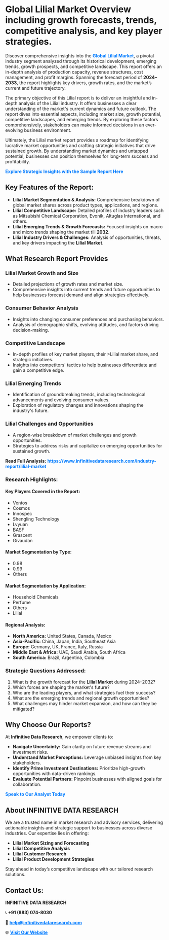 <h1>Global Lilial Market Overview including growth forecasts, trends, competitive analysis, and key player strategies.</h1>
<p>
Discover comprehensive insights into the 
<a href="https://www.infinitivedataresearch.com/industry-report/lilial-market" rel="dofollow" style="color: #007BFF; text-decoration: none;"><strong>Global Lilial Market</strong></a>, a pivotal industry segment analyzed through its historical development, emerging trends, growth prospects, and competitive landscape. This report offers an in-depth analysis of production capacity, revenue structures, cost management, and profit margins. Spanning the forecast period of <strong>2024–2033</strong>, the report highlights key drivers, growth rates, and the market’s current and future trajectory.
</p>
<p>
The primary objective of this Lilial report is to deliver an insightful and in-depth analysis of the Lilial industry. It offers businesses a clear understanding of the market's current dynamics and future outlook. The report dives into essential aspects, including market size, growth potential, competitive landscapes, and emerging trends. By exploring these factors comprehensively, stakeholders can make informed decisions in an ever-evolving business environment.
</p>
<p>
Ultimately, the Lilial market report provides a roadmap for identifying lucrative market opportunities and crafting strategic initiatives that drive sustained growth. By understanding market dynamics and untapped potential, businesses can position themselves for long-term success and profitability.
</p>
<p>
<a href="https://www.infinitivedataresearch.com/request-sample/reportId=112577" style="color: #007BFF; text-decoration: none;"><strong>Explore Strategic Insights with the Sample Report Here</strong></a>
</p>

<h2>Key Features of the Report:</h2>
<ul>
<li><strong>Lilial Market Segmentation & Analysis:</strong> Comprehensive breakdown of global market shares across product types, applications, and regions.</li>
<li><strong>Lilial Competitive Landscape:</strong> Detailed profiles of industry leaders such as Mitsubishi Chemical Corporation, Evonik, Altuglas International, and others.</li>
<li><strong>Lilial Emerging Trends & Growth Forecasts:</strong> Focused insights on macro and micro trends shaping the market till <strong>2032</strong>.</li>
<li><strong>Lilial Industry Drivers & Challenges:</strong> Analysis of opportunities, threats, and key drivers impacting the <strong>Lilial Market</strong>.</li>
</ul>

<h2>What Research Report Provides</h2>
<h3>Lilial Market Growth and Size</h3>
<ul>
<li>Detailed projections of growth rates and market size.</li>
<li>Comprehensive insights into current trends and future opportunities to help businesses forecast demand and align strategies effectively.</li>
</ul>

<h3>Consumer Behavior Analysis</h3>
<ul>
<li>Insights into changing consumer preferences and purchasing behaviors.</li>
<li>Analysis of demographic shifts, evolving attitudes, and factors driving decision-making.</li>
</ul>

<h3>Competitive Landscape</h3>
<ul>
<li>In-depth profiles of key market players, their >Lilial market share, and strategic initiatives.</li>
<li>Insights into competitors' tactics to help businesses differentiate and gain a competitive edge.</li>
</ul>

<h3>Lilial Emerging Trends</h3>
<ul>
<li>Identification of groundbreaking trends, including technological advancements and evolving consumer values.</li>
<li>Exploration of regulatory changes and innovations shaping the industry's future.</li>
</ul>

<h3>Lilial Challenges and Opportunities</h3>
<ul>
<li>A region-wise breakdown of market challenges and growth opportunities.</li>
<li>Strategies to address risks and capitalize on emerging opportunities for sustained growth.</li>
</ul>
<p><strong>Read Full Analysis:</strong> <a href="https://www.infinitivedataresearch.com/industry-report/lilial-market" rel="dofollow" style="color: #007BFF; text-decoration: none;"><strong>https://www.infinitivedataresearch.com/industry-report/lilial-market</strong></a></p>
<h3>Research Highlights:</h3>
<h4>Key Players Covered in the Report:</h4>
<ul><li>Ventos</li><li>Cosmos</li><li>Innospec</li><li>Shengling Technology</li><li>Lvyuan</li><li>BASF</li><li>Grascent</li><li>Givaudan</li></ul>
<h4>Market Segmentation by Type:</h4>
<ul><li>0.98</li><li>0.99</li><li>Others</li></ul>
<h4>Market Segmentation by Application:</h4>
<ul><li>Household Chemicals</li><li>Perfume</li><li>Others</li><li>Lilial</li></ul>

<h4>Regional Analysis:</h4>
<ul>
<li><strong>North America:</strong> United States, Canada, Mexico</li>
<li><strong>Asia-Pacific:</strong> China, Japan, India, Southeast Asia</li>
<li><strong>Europe:</strong> Germany, UK, France, Italy, Russia</li>
<li><strong>Middle East & Africa:</strong> UAE, Saudi Arabia, South Africa</li>
<li><strong>South America:</strong> Brazil, Argentina, Colombia</li>
</ul>

<h3>Strategic Questions Addressed:</h3>
<ol>
<li>What is the growth forecast for the <strong>Lilial Market</strong> during 2024–2032?</li>
<li>Which forces are shaping the market's future?</li>
<li>Who are the leading players, and what strategies fuel their success?</li>
<li>What are the emerging trends and regional growth opportunities?</li>
<li>What challenges may hinder market expansion, and how can they be mitigated?</li>
</ol>

<h2>Why Choose Our Reports?</h2>
<p>At <strong>Infinitive Data Research</strong>, we empower clients to:</p>
<ul>
<li><strong>Navigate Uncertainty:</strong> Gain clarity on future revenue streams and investment risks.</li>
<li><strong>Understand Market Perceptions:</strong> Leverage unbiased insights from key stakeholders.</li>
<li><strong>Identify Prime Investment Destinations:</strong> Prioritize high-growth opportunities with data-driven rankings.</li>
<li><strong>Evaluate Potential Partners:</strong> Pinpoint businesses with aligned goals for collaboration.</li>
</ul>
<p><a href="https://www.infinitivedataresearch.com/industry-report/lilial-market" rel="dofollow" style="color: #007BFF; text-decoration: none;"><strong>Speak to Our Analyst Today</strong></a></p>

<h2>About INFINITIVE DATA RESEARCH</h2>
<p>We are a trusted name in market research and advisory services, delivering actionable insights and strategic support to businesses across diverse industries. Our expertise lies in offering:</p>
<ul>
<li><strong>Lilial Market Sizing and Forecasting</strong></li>
<li><strong>Lilial Competitive Analysis</strong></li>
<li><strong>Lilial Customer Research</strong></li>
<li><strong>Lilial Product Development Strategies</strong></li>
</ul>
<p>Stay ahead in today’s competitive landscape with our tailored research solutions.</p>

<h2>Contact Us:</h2>
<p><strong>INFINITIVE DATA RESEARCH</strong></p>
<p>📞 <strong>+91 (883) 074-8030</strong></p>
<p>📧 <strong><a href="mailto:help@infinitivedataresearch.com" style="color: #007BFF;">help@infinitivedataresearch.com</a></strong></p>
<p>🌐 <strong><a href="https://www.infinitivedataresearch.com" rel="dofollow" style="color: #007BFF;">Visit Our Website</a></strong></p>